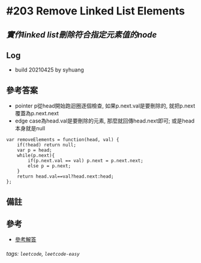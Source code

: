 # \#203 Remove Linked List Elements
## *實作linked list刪除符合指定元素值的node*
## Log
 - build 20210425 by syhuang

## 參考答案
 - pointer p從head開始跑迴圈逐個檢查, 如果p.next.val是要刪除的, 就把p.next覆蓋為p.next.next
 - edge case為head.val是要刪除的元素, 那麼就回傳head.next即可; 或是head本身就是null
```javascript=
var removeElements = function(head, val) {
    if(!head) return null;
    var p = head;
    while(p.next){
        if(p.next.val == val) p.next = p.next.next;
        else p = p.next;
    }
    return head.val==val?head.next:head;
};
```
## 備註
## 參考
 - [參考解答](https://leetcode.com/problems/remove-linked-list-elements/discuss/275445/Javascript-simple-solution)
###### tags: `leetcode`, `leetcode-easy`